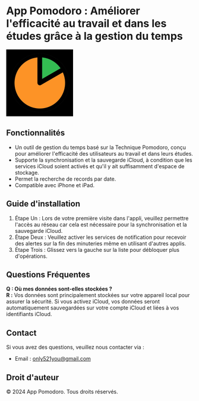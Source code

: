 # App Pomodoro : Améliorer l'efficacité au travail et dans les études grâce à la gestion du temps

![Icône de l'App](../../icon.png)

## Fonctionnalités
* Un outil de gestion du temps basé sur la Technique Pomodoro, conçu pour améliorer l'efficacité des utilisateurs au travail et dans leurs études.
* Supporte la synchronisation et la sauvegarde iCloud, à condition que les services iCloud soient activés et qu'il y ait suffisamment d'espace de stockage.
* Permet la recherche de records par date.
* Compatible avec iPhone et iPad.

## Guide d'installation
1. Étape Un : Lors de votre première visite dans l'appli, veuillez permettre l'accès au réseau car cela est nécessaire pour la synchronisation et la sauvegarde iCloud.
2. Étape Deux : Veuillez activer les services de notification pour recevoir des alertes sur la fin des minuteries même en utilisant d'autres applis.
3. Étape Trois : Glissez vers la gauche sur la liste pour débloquer plus d'opérations.

## Questions Fréquentes
**Q : Où mes données sont-elles stockées ?**  
**R :** Vos données sont principalement stockées sur votre appareil local pour assurer la sécurité. Si vous activez iCloud, vos données seront automatiquement sauvegardées sur votre compte iCloud et liées à vos identifiants iCloud.

## Contact
Si vous avez des questions, veuillez nous contacter via :
- Email : [only521you@gmail.com](mailto:only521you@gmail.com)

## Droit d'auteur
© 2024 App Pomodoro. Tous droits réservés.
